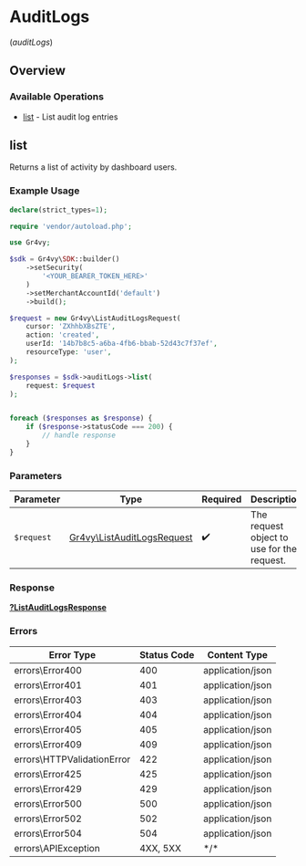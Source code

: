 # AuditLogs
(*auditLogs*)

## Overview

### Available Operations

* [list](#list) - List audit log entries

## list

Returns a list of activity by dashboard users.

### Example Usage

```php
declare(strict_types=1);

require 'vendor/autoload.php';

use Gr4vy;

$sdk = Gr4vy\SDK::builder()
    ->setSecurity(
        '<YOUR_BEARER_TOKEN_HERE>'
    )
    ->setMerchantAccountId('default')
    ->build();

$request = new Gr4vy\ListAuditLogsRequest(
    cursor: 'ZXhhbXBsZTE',
    action: 'created',
    userId: '14b7b8c5-a6ba-4fb6-bbab-52d43c7f37ef',
    resourceType: 'user',
);

$responses = $sdk->auditLogs->list(
    request: $request
);


foreach ($responses as $response) {
    if ($response->statusCode === 200) {
        // handle response
    }
}
```

### Parameters

| Parameter                                                   | Type                                                        | Required                                                    | Description                                                 |
| ----------------------------------------------------------- | ----------------------------------------------------------- | ----------------------------------------------------------- | ----------------------------------------------------------- |
| `$request`                                                  | [Gr4vy\ListAuditLogsRequest](../../ListAuditLogsRequest.md) | :heavy_check_mark:                                          | The request object to use for the request.                  |

### Response

**[?ListAuditLogsResponse](../../ListAuditLogsResponse.md)**

### Errors

| Error Type                 | Status Code                | Content Type               |
| -------------------------- | -------------------------- | -------------------------- |
| errors\Error400            | 400                        | application/json           |
| errors\Error401            | 401                        | application/json           |
| errors\Error403            | 403                        | application/json           |
| errors\Error404            | 404                        | application/json           |
| errors\Error405            | 405                        | application/json           |
| errors\Error409            | 409                        | application/json           |
| errors\HTTPValidationError | 422                        | application/json           |
| errors\Error425            | 425                        | application/json           |
| errors\Error429            | 429                        | application/json           |
| errors\Error500            | 500                        | application/json           |
| errors\Error502            | 502                        | application/json           |
| errors\Error504            | 504                        | application/json           |
| errors\APIException        | 4XX, 5XX                   | \*/\*                      |